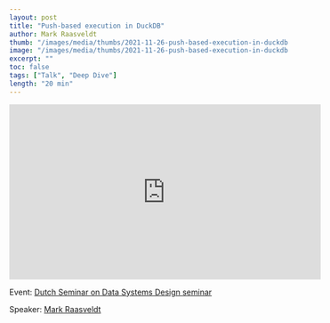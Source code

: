 ```yaml
---
layout: post
title: "Push-based execution in DuckDB"
author: Mark Raasveldt
thumb: "/images/media/thumbs/2021-11-26-push-based-execution-in-duckdb.png"
image: "/images/media/thumbs/2021-11-26-push-based-execution-in-duckdb.png"
excerpt: ""
toc: false
tags: ["Talk", "Deep Dive"]
length: "20 min"
---
```


<div class="video-container">
<iframe width="560" height="315" src="https://www.youtube-nocookie.com/embed/MA0OsvYFGrc?si=7nUCLymvtVwG51nc" title="YouTube video player" frameborder="0" allow="accelerometer; autoplay; clipboard-write; encrypted-media; gyroscope; picture-in-picture; web-share" referrerpolicy="strict-origin-when-cross-origin" allowfullscreen></iframe>
</div>

Event: [Dutch Seminar on Data Systems Design seminar](https://dsdsd.da.cwi.nl/)

Speaker: [Mark Raasveldt](https://mytherin.github.io/)
